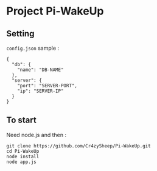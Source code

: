 # Project Pi-WakeUp

## Setting
`config.json` sample :
```
{
  "db": {
    "name": "DB-NAME"
  },
  "server": {
    "port": "SERVER-PORT",
    "ip": "SERVER-IP"
  }
}
```

## To start
Need node.js and then :

```
git clone https://github.com/Cr4zySheep/Pi-WakeUp.git
cd Pi-WakeUp
node install
node app.js
```
